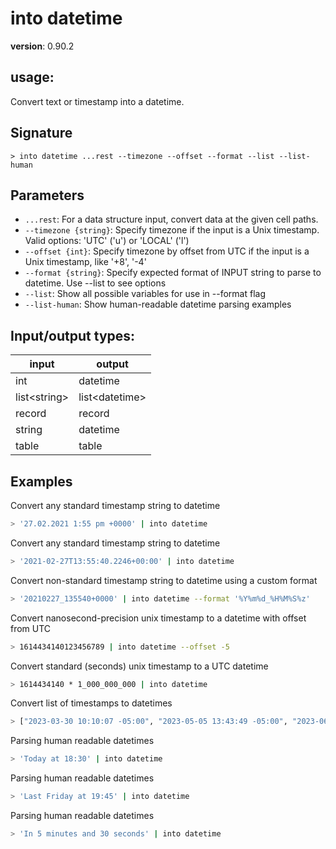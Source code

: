 # into datetime

**version**: 0.90.2

## **usage**:

Convert text or timestamp into a datetime.

## Signature

`> into datetime ...rest --timezone --offset --format --list --list-human`

## Parameters

- `...rest`: For a data structure input, convert data at the given cell paths.
- `--timezone {string}`: Specify timezone if the input is a Unix timestamp. Valid options: 'UTC' ('u') or 'LOCAL' ('l')
- `--offset {int}`: Specify timezone by offset from UTC if the input is a Unix timestamp, like '+8', '-4'
- `--format {string}`: Specify expected format of INPUT string to parse to datetime. Use --list to see options
- `--list`: Show all possible variables for use in --format flag
- `--list-human`: Show human-readable datetime parsing examples

## Input/output types:

| input          | output           |
| -------------- | ---------------- |
| int            | datetime         |
| list\<string\> | list\<datetime\> |
| record         | record           |
| string         | datetime         |
| table          | table            |

## Examples

Convert any standard timestamp string to datetime

```bash
> '27.02.2021 1:55 pm +0000' | into datetime
```

Convert any standard timestamp string to datetime

```bash
> '2021-02-27T13:55:40.2246+00:00' | into datetime
```

Convert non-standard timestamp string to datetime using a custom format

```bash
> '20210227_135540+0000' | into datetime --format '%Y%m%d_%H%M%S%z'
```

Convert nanosecond-precision unix timestamp to a datetime with offset from UTC

```bash
> 1614434140123456789 | into datetime --offset -5
```

Convert standard (seconds) unix timestamp to a UTC datetime

```bash
> 1614434140 * 1_000_000_000 | into datetime
```

Convert list of timestamps to datetimes

```bash
> ["2023-03-30 10:10:07 -05:00", "2023-05-05 13:43:49 -05:00", "2023-06-05 01:37:42 -05:00"] | into datetime
```

Parsing human readable datetimes

```bash
> 'Today at 18:30' | into datetime
```

Parsing human readable datetimes

```bash
> 'Last Friday at 19:45' | into datetime
```

Parsing human readable datetimes

```bash
> 'In 5 minutes and 30 seconds' | into datetime
```
